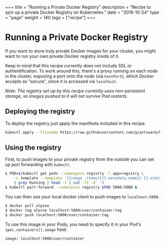 +++
title = "Running a Private Docker Registry"
description = "Recipe to spin up a private Docker Registry on Kubernetes."
date = "2016-10-24"
type = "page"
weight = 140
tags = ["recipe"]
+++

# Running a Private Docker Registry

If you want to store truly private Docker images for your cluster, you might want to run your own private Docker registry inside of it.

Keep in mind that this recipe currently does not include SSL or authentification. To work around this, there's a proxy running on each node in the cluster, exposing a port onto the node (via `hostPort`), which Docker accepts as "secure", since it is accessed via `localhost`.

_Note: The registry set up by this recipe currently uses non-persistent storage, so images pushed to it will not survive Pod restarts._

## Deploying the registry

To deploy the registry just apply the manifests included in this recipe.

```bash
kubectl apply --filename https://raw.githubusercontent.com/giantswarm/kubernetes-registry/master/manifests-all.yaml
```

## Using the registry

First, to push images to your private registry from the outside you can set up port forwarding with `kubectl`.

```bash
$ POD=$(kubectl get pods --namespace registry -l app=registry \
    -o template --template '{{range .items}}{{.metadata.name}} {{.status.phase}}{{"\n"}}{{end}}' \
    | grep Running | head -1 | cut -f1 -d' ')
$ kubectl port-forward --namespace registry $POD 5000:5000 &
```

You can then use your local docker client to push images to `localhost:5000`.

```bash
$ docker pull alpine
$ docker tag alpine localhost:5000/user/container:tag
$ docker push localhost:5000/user/container:tag
```

To use this image in your Pods, you need to specify it in your Pod's `spec.containers[].image` field:

`image: localhost:5000/user/container`
